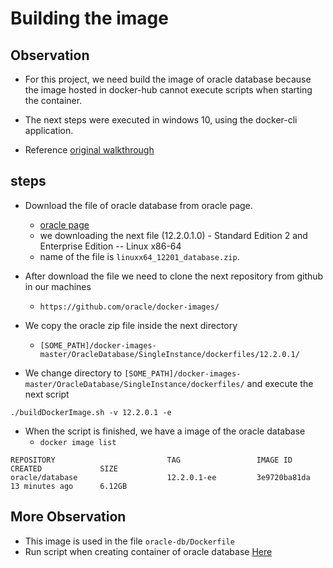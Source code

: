 Building the image
=====================

## Observation

* For this project, we need build the image of oracle database because the image hosted in docker-hub cannot execute scripts when starting the container.

* The next steps were executed in windows 10, using the docker-cli application.

* Reference [original walkthrough](https://medium.com/oracledevs/creating-an-oracle-database-docker-image-f3cea1ea21bb)


## steps

* Download the file of oracle database from oracle page.
    * [oracle page](https://www.oracle.com/database/technologies/oracle-database-software-downloads.html)
    * we downloading the next file  (12.2.0.1.0) - Standard Edition 2 and Enterprise Edition -- Linux x86-64
    * name of the file is `linuxx64_12201_database.zip`.
* After download the file we need to clone the next repository from github in our machines
    * `https://github.com/oracle/docker-images/`

* We copy the oracle zip file inside the next directory
    * `[SOME_PATH]/docker-images-master/OracleDatabase/SingleInstance/dockerfiles/12.2.0.1/`

* We change directory to `[SOME_PATH]/docker-images-master/OracleDatabase/SingleInstance/dockerfiles/` and execute the next script
    
```
./buildDockerImage.sh -v 12.2.0.1 -e
```

* When the script is finished, we have a image of the oracle database
    * `docker image list`

```
REPOSITORY                         TAG                 IMAGE ID            CREATED             SIZE
oracle/database                    12.2.0.1-ee         3e9720ba81da        13 minutes ago      6.12GB
```

## More Observation

* This image is used in the file `oracle-db/Dockerfile`
* Run script when creating container of oracle database [Here](https://github.com/oracle/docker-images/tree/master/OracleDatabase/SingleInstance/samples/customscripts)



